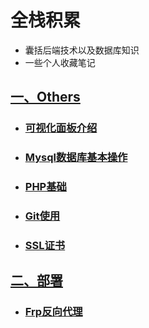 # 全栈积累

- 囊括后端技术以及数据库知识
- 一些个人收藏笔记

## [一、Others](../../others/)

- ### [可视化面板介绍](../../others/echart.html)

- ### [Mysql数据库基本操作](../../others/mysql.html)

- ### [PHP基础](../../others/PHP.html)

- ### [Git使用](../../others/git.html)

- ### [SSL证书](../../others/certbot.html)

## [二、部署](../../deploy/)

- ### [Frp反向代理](../../deploy/frp.html)